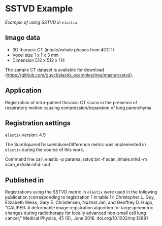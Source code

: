 # SSTVD Example

_Example of using SSTVD in `elastix`_

## Image data

* 3D thoracic CT (inhale/exhale phases from 4DCT)
* Voxel size 1 x 1 x 3 mm
* Dimension 512 x 512 x 114

The sample CT dataset is available for download (https://github.com/guycl/elastix_examples/tree/master/sstvd).

## Application

Registration of intra-patient thoracic CT scans in the presence of respiratory motion causing compression/expansion of lung parenchyma

## Registration settings

`elastix` version: 4.9

The SumSquaredTissueVolumeDifference metric was implemented in `elastix` during the course of this work.

Command line call: elastix -p params_sstvd.txt -f scan_inhale.mhd -m scan_exhale.mhd -out .

## Published in

Registrations using the SSTVD metric in `elastix` were used in the following publication (corresponding to registration 1 in table 1):
Christopher L. Guy, Elizabeth Weiss, Gary E. Christensen, Nuzhat Jan, and Geoffrey D. Hugo, "CALIPER: A deformable image registration algorithm for large geometric changes during radiotherapy for locally advanced non-small cell lung cancer," Medical Physics, 45 (6), June 2018. doi.org/10.1002/mp.12891
